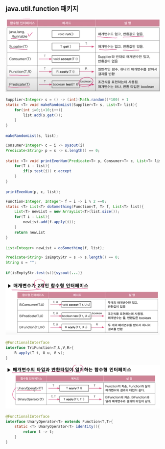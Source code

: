 ## java.util.function 패키지

![자료](https://github.com/kps990515/Spring/blob/main/%EC%9E%90%EB%B0%94/javaUtilFunction/function.png)

```java
Supplier<Integer> s = () -> (int)(Math.random()*100) + 1
static <T> void makeRandomList(Supplier<T> s, List<T> list){
    for(int i=0;i<10;i++){
        list.add(s.get());
    }
}

makeRandomList(s, list);
```

```java
Consumer<Integer> c = i -> sysout(i)
Predicate<String> p = s -> s.length() == 0;

static <T> void printEvenNum(Predicate<T> p, Consumer<T> c, List<T> list){
    for(T i : list){
        if(p.test(i)) c.accept
    }
}

printEvenNum(p, c, list);
```

```java
Function<Integer, Integer> f = i -> i % 2 ==0;
static <T> List<T> doSomething(Function<T, T> f, List<T> list){
    List<T> newList = new ArrayList<T>(list.size());
    for(T i : List){
        newList.add(f.apply(i));
    }
    return newList
}

List<Integer> newList = doSomething(f, list);

```

```java
Predicate<String> isEmptyStr = s -> s.length() == 0;
String s = "";

if(isEmptyStr.test(s)){sysout(...)}
```

![자료](https://github.com/kps990515/Spring/blob/main/%EC%9E%90%EB%B0%94/javaUtilFunction/bifunction.png)
```java
@FunctionalInterface
interface TriFunction<T,U,V,R>{
    R apply(T t, U u, V v);
}
```

![자료](https://github.com/kps990515/Spring/blob/main/%EC%9E%90%EB%B0%94/javaUtilFunction/unaryfunction.png)
```java
@FunctionalInterface
interface UnaryOperator<T> extends Function<T,T>{
    static <T> UnaryOperator<T> identity(){
        return t -> t;
    }
}
```

